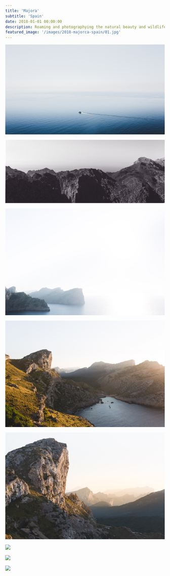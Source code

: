 ```yaml
---
title: 'Majora'
subtitle: 'Spain'
date: 2018-01-01 00:00:00
description: Roaming and photographying the natural beauty and wildlife of Majora Spain.
featured_image: '/images/2018-majorca-spain/01.jpg'
---
```


![](/images/2018-majorca-spain/01.jpg)


<!-- > “As a cowboy would say, never approach a bull from the front, a horse from the rear, or a fool from any direction.” -->


![](/images/2018-majorca-spain/02.jpg)  

![](/images/2018-majorca-spain/03.jpg)  

![](/images/2018-majorca-spain/04.jpg)  

![](/images/2018-majorca-spain/05.jpg)

![](/images/2018-majorca-spain/06.jpg) 

![](/images/2018-majorca-spain/07.jpg)  

![](/images/2018-majorca-spain/08.jpg)  
